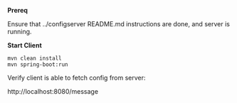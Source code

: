 **Prereq**

Ensure that ../configserver README.md instructions are done, and server is running.


**Start Client**

```
mvn clean install
mvn spring-boot:run
```

Verify client is able to fetch config from server:

http://localhost:8080/message
